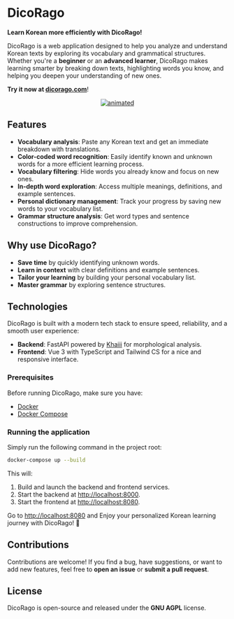 # DicoRago

**Learn Korean more efficiently with DicoRago!**

DicoRago is a web application designed to help you analyze and understand Korean texts by exploring its vocabulary and grammatical structures. Whether you're a **beginner** or an **advanced learner**, DicoRago makes learning smarter by breaking down texts, highlighting words you know, and helping you deepen your understanding of new ones.

**Try it now at [dicorago.com](https://dicorago.com/)**!

<p  align="center">
  <a href="https://github.com/user-attachments/assets/97d315b0-fc41-4fb1-b2c2-3d53cb75e07c">
    <img src="https://github.com/user-attachments/assets/096e55f9-dec6-4bc5-be9b-18e0c8eafae6" alt="animated" />
  </a>  
</p>

## Features

- **Vocabulary analysis**: Paste any Korean text and get an immediate breakdown with translations.
- **Color-coded word recognition**: Easily identify known and unknown words for a more efficient learning process.
- **Vocabulary filtering**: Hide words you already know and focus on new ones.
- **In-depth word exploration**: Access multiple meanings, definitions, and example sentences.
- **Personal dictionary management**:  Track your progress by saving new words to your vocabulary list.
- **Grammar structure analysis**: Get word types and sentence constructions to improve comprehension.

## Why use DicoRago?

- **Save time** by quickly identifying unknown words.
- **Learn in context** with clear definitions and example sentences.
- **Tailor your learning** by building your personal vocabulary list.
- **Master grammar** by exploring sentence structures.

## Technologies

DicoRago is built with a modern tech stack to ensure speed, reliability, and a smooth user experience:

- **Backend**: FastAPI powered by [Khaiii](https://github.com/Agnoctopus/ModernKhaiii) for morphological analysis.
- **Frontend**: Vue 3 with TypeScript and Tailwind CS for a nice and responsive interface.

### Prerequisites

Before running DicoRago, make sure you have:

- [Docker](https://www.docker.com/)
- [Docker Compose](https://docs.docker.com/compose/)

### Running the application

Simply run the following command in the project root:

```sh
docker-compose up --build
```

This will:

1. Build and launch the backend and frontend services.
2. Start the backend at [http://localhost:8000](http://localhost:8000).
3. Start the frontend at [http://localhost:8080](http://localhost:8080).

Go to [http://localhost:8080](http://localhost:8080) and Enjoy your personalized Korean learning journey with DicoRago! 🎉

## Contributions

Contributions are welcome! If you find a bug, have suggestions, or want to add new features, feel free to **open an issue** or **submit a pull request**.

## License

DicoRago is open-source and released under the **GNU AGPL** license.
